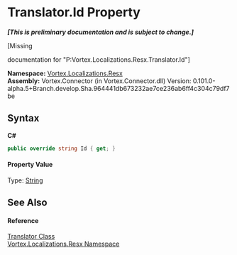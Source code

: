 # Translator.Id Property 
 _**\[This is preliminary documentation and is subject to change.\]**_

\[Missing <summary> documentation for "P:Vortex.Localizations.Resx.Translator.Id"\]

**Namespace:**&nbsp;<a href="N_Vortex_Localizations_Resx.md">Vortex.Localizations.Resx</a><br />**Assembly:**&nbsp;Vortex.Connector (in Vortex.Connector.dll) Version: 0.101.0-alpha.5+Branch.develop.Sha.964441db673232ae7ce236ab6ff4c304c79df7be

## Syntax

**C#**<br />
``` C#
public override string Id { get; }
```


#### Property Value
Type: <a href="http://msdn2.microsoft.com/en-us/library/s1wwdcbf" target="_blank">String</a>

## See Also


#### Reference
<a href="T_Vortex_Localizations_Resx_Translator.md">Translator Class</a><br /><a href="N_Vortex_Localizations_Resx.md">Vortex.Localizations.Resx Namespace</a><br />